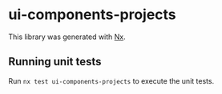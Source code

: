 # ui-components-projects

This library was generated with [Nx](https://nx.dev).

## Running unit tests

Run `nx test ui-components-projects` to execute the unit tests.
